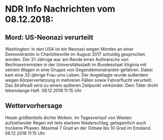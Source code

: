 # NDR Info Nachrichten vom 08.12.2018:


## Mord: US-Neonazi verurteilt
Washington: In den USA ist ein Neonazi wegen Mordes an einer Demonstrantin in Charlottesville im August 2017 schuldig gesprochen worden. Der 21-Jährige war am Rande eines Aufmarschs von Rechtsextremisten in der Universitätsstadt im Bundesstaat Virginia mit seinem Wagen in eine Gruppe von Gegendemonstranten gefahren. Dabei kam eine 32-jährige Frau ums Leben. Der Angeklagte wurde außerdem wegen Körperverletzung in mehreren Fällen sowie Fahrerflucht verurteilt. Das Strafmaß wird zu einem späteren Zeitpunkt verkündet. Dem Täter droht lebenslange Haft. 08.12.2018 11:15 Uhr 

## Wettervorhersage
Heute größtenteils dichte Wolken. Im Tagesverlauf von Westen aufziehender Regen mit teils starkem Niederschlag, gelegentlich auch trockene Phasen. Maximal 7 Grad an der Ostsee bis 10 Grad im Emsland. 08.12.2018 11:15 Uhr 
